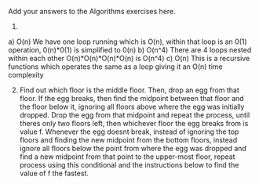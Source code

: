 Add your answers to the Algorithms exercises here.

1.
a) O(n)
We have one loop running which is O(n), within that loop is an 0(1) operation, 0(n)*0(1) is simplified to 0(n)
b) O(n^4)
There are 4 loops nested within each other O(n)*O(n)*O(n)*O(n) is O(n^4)
c) O(n)
This is a recursive functions which operates the same as a loop giving it an O(n) time complexity

2. Find out which floor is the middle floor. Then, drop an egg from that floor. If the egg breaks, then find the midpoint between that floor and the floor below it, ignoring all floors above where the egg was initially dropped. Drop the egg from that midpoint and repeat the process, until theres only two floors left, then whichever floor the egg breaks from is value f. Whenever the egg doesnt break, instead of ignoring the top floors and finding the new midpoint from the bottom floors, instead ignore all floors below the point from where the egg was dropped and find a new midpoint from that point to the upper-most floor, repeat process using this conditional and the instructions below to find the value of f the fastest.
